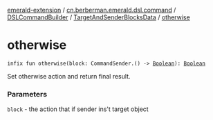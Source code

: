 [emerald-extension](../../../index.md) / [cn.berberman.emerald.dsl.command](../../index.md) / [DSLCommandBuilder](../index.md) / [TargetAndSenderBlocksData](index.md) / [otherwise](.)

# otherwise

`infix fun otherwise(block: CommandSender.() -> `[`Boolean`](https://kotlinlang.org/api/latest/jvm/stdlib/kotlin/-boolean/index.html)`): `[`Boolean`](https://kotlinlang.org/api/latest/jvm/stdlib/kotlin/-boolean/index.html)

Set otherwise action and return final result.

### Parameters

`block` - the action that if sender ins't target object